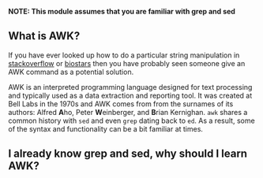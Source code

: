 **NOTE: This module assumes that you are familiar with grep and sed**

## What is AWK?

If you have ever looked up how to do a particular string manipulation in [stackoverflow](https://stackoverflow.com/) or [biostars](https://www.biostars.org/) then you have probably seen someone give an AWK command as a potential solution. 

AWK is an interpreted programming language designed for text processing and typically used as a data extraction and reporting tool. It was created at Bell Labs in the 1970s and AWK comes from from the surnames of its authors: Alfred **A**ho, Peter **W**einberger, and **B**rian Kernighan. `awk` shares a common history with `sed` and even `grep` dating back to `ed`. As a result, some of the syntax and functionality can be a bit familiar at times. 

## I already know grep and sed, why should I learn AWK?


